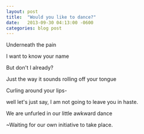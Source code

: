 ```yaml
---
layout: post
title:  "Would you like to dance?"
date:   2013-09-30 04:13:00 -0600
categories: blog post
---
```


Underneath the pain

I want to know your name

But don't I already?

Just the way it sounds rolling off your tongue

Curling around your lips-

well let's just say, I am not going to leave you in haste.

We are unfurled in our little awkward dance

~Waiting for our own initiative to take place.
